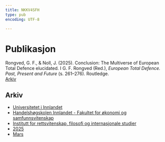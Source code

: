 ```yaml
---
title: NKKV4SFH
type: pub
encoding: UTF-8

---
```

<h1>Publikasjon</h1>
<article id="csl-bib-container-NKKV4SFH" class="csl-bib-container">
  <div class="csl-bib-body"> <div class="csl-entry">Rongved, G. F., &#38; Noll, J. (2025). Conclusion: The Multiverse of European Total Defence elucidated. I G. F. Rongved (Red.), <i>European Total Defence. Past, Present and Future</i> (s. 261–276). Routledge.</div> </div>
  <div class="csl-bib-buttons">
    <a href="#taxonomy-article-NKKV4SFH" alt="archive" class="csl-bib-button">Arkiv</a>
  </div>
  <div id="csl-bib-meta-container-NKKV4SFH"></div>
</article>
<div id="csl-bib-meta-NKKV4SFH" class="csl-bib-meta">
  <article id="taxonomy-article-NKKV4SFH" class="taxonomy-article">
    <h1>Arkiv</h1>
    <ul>
      <li><a href="{{< params subfolder >}}nn/archive/?key=3DCRN523">Universitetet i Innlandet</a></li>
      <li><a href="{{< params subfolder >}}nn/archive/?key=DU8Q9LN9">Handelshøgskolen Innlandet - Fakultet for økonomi og samfunnsvitenskap</a></li>
      <li><a href="{{< params subfolder >}}nn/archive/?key=ITYAG68H">Institutt for rettsvitenskap, filosofi og internasjonale studier</a></li>
      <li><a href="{{< params subfolder >}}nn/archive/?key=5MXSAE5D">2025</a></li>
      <li><a href="{{< params subfolder >}}nn/archive/?key=8MJ8ZJNH">Mars</a></li>
    </ul>
  </article>
</div>
